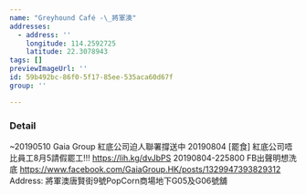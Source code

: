 ```yaml
---
name: "Greyhound Café -\_將軍澳"
addresses:
  - address: ''
    longitude: 114.2592725
    latitude: 22.3078943
tags: []
previewImageUrl: ''
id: 59b492bc-86f0-5f17-85ee-535aca60d67f
group: ''

---
```

### Detail
~20190510
Gaia Group 紅底公司迫人聯署撐送中
20190804
[罷食] 紅底公司唔比員工8月5請假罷工!!!
https://lih.kg/dvJbPS
20190804-225800
FB出聲明想洗底
https://www.facebook.com/GaiaGroup.HK/posts/1329947393829312
Address:
將軍澳唐賢街9號PopCorn商場地下G05及G06號舖

